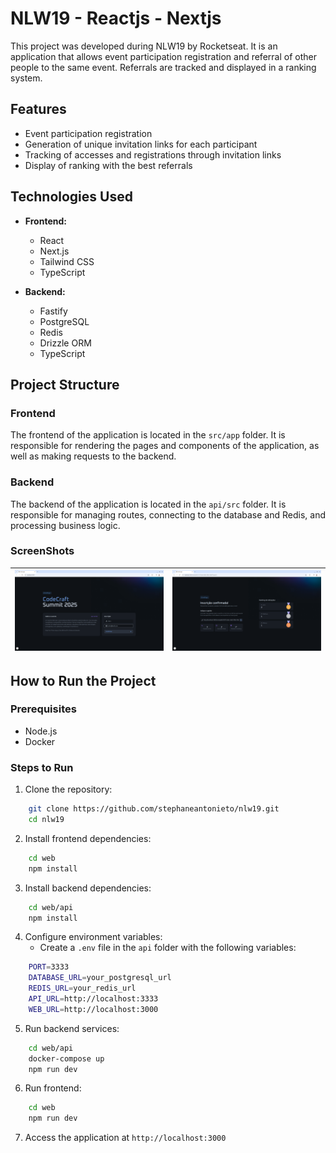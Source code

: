 # NLW19 - Reactjs - Nextjs 

This project was developed during NLW19 by Rocketseat. It is an application that allows event participation registration and referral of other people to the same event. Referrals are tracked and displayed in a ranking system.

## Features

- Event participation registration
- Generation of unique invitation links for each participant
- Tracking of accesses and registrations through invitation links
- Display of ranking with the best referrals

## Technologies Used

- **Frontend:**
  - React
  - Next.js
  - Tailwind CSS
  - TypeScript

- **Backend:**
  - Fastify
  - PostgreSQL
  - Redis
  - Drizzle ORM
  - TypeScript

## Project Structure

### Frontend

The frontend of the application is located in the `src/app` folder. It is responsible for rendering the pages and components of the application, as well as making requests to the backend.

### Backend

The backend of the application is located in the `api/src` folder. It is responsible for managing routes, connecting to the database and Redis, and processing business logic.

### ScreenShots

| ![Imagem 1](/screenshot/RegisterScreen.svg) | ![Imagem 2](/screenshot/RankingScreen.svg) |
|--------------------------|--------------------------|

## How to Run the Project

### Prerequisites

- Node.js
- Docker

### Steps to Run

1. Clone the repository:
```sh
    git clone https://github.com/stephaneantonieto/nlw19.git
    cd nlw19
```
2. Install frontend dependencies:
```sh
    cd web
    npm install
```
3. Install backend dependencies:
```sh
    cd web/api
    npm install
```
4. Configure environment variables:
   - Create a `.env` file in the `api` folder with the following variables:
```sh
    PORT=3333
    DATABASE_URL=your_postgresql_url
    REDIS_URL=your_redis_url
    API_URL=http://localhost:3333
    WEB_URL=http://localhost:3000
```
5. Run backend services:
```sh
    cd web/api
    docker-compose up
    npm run dev
```
6. Run frontend:
```sh
    cd web
    npm run dev
```
7. Access the application at `http://localhost:3000`
